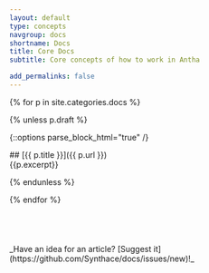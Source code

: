```yaml
---
layout: default
type: concepts
navgroup: docs
shortname: Docs
title: Core Docs
subtitle: Core concepts of how to work in Antha

add_permalinks: false
---
```


{% for p in site.categories.docs %}

{% unless p.draft %}

{::options parse_block_html="true" /}
<div class="article">
## [{{ p.title }}]({{ p.url }})

<!-- <span class="tags">
{% for tag in p.tags %}<span>{{ tag }}</span>{% endfor %}
</span> -->

 <summary>
{{p.excerpt}}
 </summary>
</div>

{% endunless %}

{% endfor %}

<div style="margin-top:5em;">
_Have an idea for an article? [Suggest it](https://github.com/Synthace/docs/issues/new)!_
</div>
